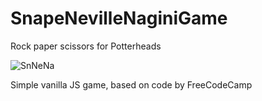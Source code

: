 # SnapeNevilleNaginiGame
Rock paper scissors for Potterheads

![SnNeNa](https://user-images.githubusercontent.com/49696513/174539271-dd656527-35a3-4dd8-986f-91a0c923d9da.png)

Simple vanilla JS game, based on code by FreeCodeCamp
